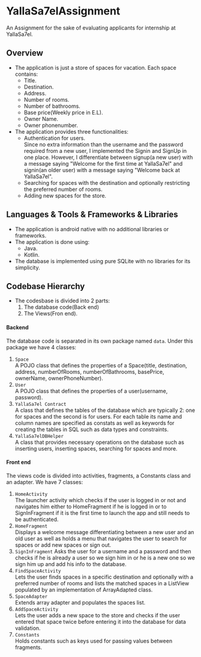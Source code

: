 # YallaSa7elAssignment
An Assignment for the sake of evaluating applicants for internship at YallaSa7el.
## Overview
* The application is just a store of spaces for vacation. Each space contains:
    * Title.
    * Destination.
    * Address.
    * Number of rooms.
    * Number of bathrooms.
    * Base price(Weekly price in E.L).
    * Owner Name.
    * Owner phonenumber.
* The application provides three functionalities:
    * Authentication for users.  
    Since no extra information than the username and the password required from a new user, I implemented the Signin and SignUp in 
    one place. However, I differentiate between signup(a new user) with a message saying "Welcome for the first time at YallaSa7el"
    and signin(an older user) with a message saying "Welcome back at YallaSa7el".
    * Searching for spaces with the destination and optionally restricting the preferred number of rooms.
    * Adding new spaces for the store.
## Languages & Tools & Frameworks & Libraries
* The application is android native with no additional libraries or frameworks.
* The application is done using:
    * Java.
    * Kotlin.
* The database is implemented using pure SQLite with no libraries for its simplicity.
## Codebase Hierarchy
* The codesbase is divided into 2 parts:
    1. The database code(Back end)
    2. The Views(Fron end).
#### Backend
The database code is separated in its own package named ` data `. Under this package we have 4 classes:
1. ` Space `  
A POJO class that defines the properties of a Space(title, destination, address, numberOfRooms, numberOfBathrooms, basePrice, 
ownerName, ownerPhoneNumber).
2. ` User `  
A POJO class that defines the properties of a user(username, password).
3. ` YallaSa7el Contract `  
A class that defines the tables of the database which are typically 2: one for spaces and the second is for users. For each table
its name and column names are specified as constats as well as keywords for creating the tables in SQL such as data types and 
constraints.
4. ` YallaSa7elDBHelper `  
A class that provides necessary operations on the database such as inserting users, inserting spaces, searching for spaces and more.
#### Front end  
The views code is divided into activities, fragments, a Constants class and an adapter. We have 7 classes:
1. ` HomeActivity `  
The launcher activity which checks if the user is logged in or not and navigates him either to HomeFragment if he is logged in or
to SignInFragment if it is the first time to launch the app and still needs to be authenticated.
2. ` HomeFragment `  
Displays a welcome message differentiating between a new user and an old user as well as holds a menu that navigates the user to 
search for spaces or add new spaces or sign out.
3. ` SignInFragment `
Asks the user for a username and a password and then checks if he is already a user so we sign him in or he is a new one so we 
sign him up and add his info to the database.
4. ` FindSpaceActivity `  
Lets the user finds spaces in a specific destination and optionally with a preferred number of rooms and Iists the matched spaces 
in a ListView populated by an implementation of ArrayAdapted class.
5. ` SpaceAdapter `  
Extends array adapter and populates the spaces list.
6. ` AddSpaceActivity `  
Lets the user adds a new space to the store and checks if the user entered that space twice before entering it into the database 
for data validation.
7. ` Constants `  
Holds constants such as keys used for passing values between fragments.
